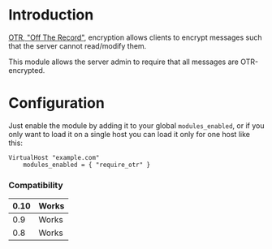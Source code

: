# Introduction #

[OTR, "Off The Record"](https://otr.cypherpunks.ca/), encryption allows clients to encrypt messages such that the server cannot read/modify them.

This module allows the server admin to require that all messages are OTR-encrypted.

# Configuration #

Just enable the module by adding it to your global `modules_enabled`, or if you only want to load it on a single host you can load it only for one host like this:

```
VirtualHost "example.com"
    modules_enabled = { "require_otr" }
```

### Compatibility ###
|0.10|Works|
|:---|:----|
|0.9 |Works|
|0.8 |Works|